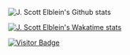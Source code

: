 ![J. Scott Elblein's Github stats](https://github-readme-stats.vercel.app/api?username=STaRDoGG&show_icons=true&theme=nord&count_private=true&include_all_commits)

[![J. Scott Elblein's Wakatime stats](https://github-readme-stats.vercel.app/api/wakatime?username=scott_elblein&layout=compact&theme=nord)](https://github.com/anuraghazra/github-readme-stats)

[![Visitor Badge](https://img.shields.io/badge/dynamic/json?color=info&label=visitor%20count&query=value&url=https%3A%2F%2Fapi.countapi.xyz%2Fhit%2Fstardogg.j.scott.elblein%2Freadme&style=for-the-badge&logo=github)](https://github.com/adorade)
